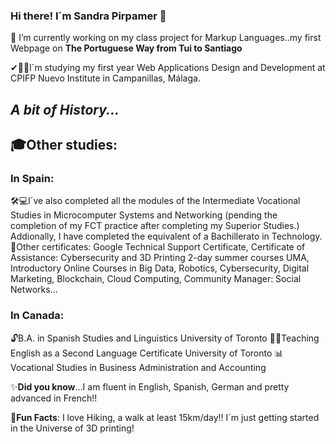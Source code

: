 ### Hi there! I´m Sandra Pirpamer 👋
🔭 I’m currently working on my class project for Markup Languages..my first Webpage on **The Portuguese Way from Tui to Santiago** 

<!--
**spir611/spir611** is a ✨ _special_ ✨ repository because its `README.md` (this file) appears on your GitHub profile. -->

✔👩‍🎓I´m studying my first year Web Applications Design and Development at CPIFP Nuevo Institute in Campanillas, Málaga.

## *A bit of History...*


## 🎓Other studies:

### **In Spain**:
🛠💻I´ve also completed all the modules of the Intermediate Vocational Studies in Microcomputer Systems and Networking (pending the completion of my FCT practice after completing my Superior Studies.) Addionally, I have completed the equivalent of a Bachillerato in Technology.
📜Other certificates: Google Technical Support Certificate, Certificate of Assistance: Cybersecurity and 3D Printing 2-day summer courses UMA, Introductory Online Courses in Big Data, Robotics, Cybersecurity, Digital Marketing, Blockchain, Cloud Computing, Community Manager: Social Networks...

### **In Canada**:
🔓B.A. in Spanish Studies and Linguistics University of Toronto
👩‍🏫Teaching English as a Second Language Certificate University of Toronto
📊Vocational Studies in Business Administration and Accounting 



✨**Did you know**...I am fluent in English, Spanish, German and pretty advanced in French!!

🎉**Fun Facts**:  I love Hiking, a walk at least 15km/day!! I´m just getting started in the Universe of 3D printing! 



  
 
